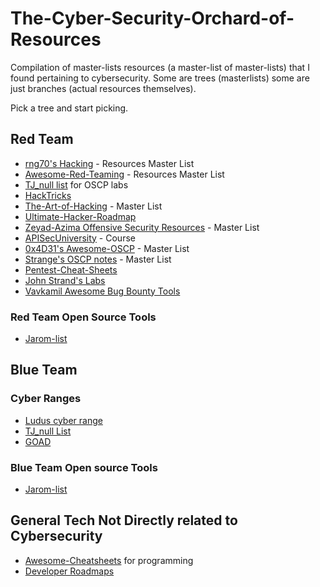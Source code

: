 # The-Cyber-Security-Orchard-of-Resources
Compilation of master-lists resources (a master-list of master-lists) that I found pertaining to cybersecurity. Some are trees (masterlists) some are just branches (actual resources themselves).

Pick a tree and start picking.

## Red Team
- [rng70's Hacking](https://github.com/rng70/Hacking-Resources) - Resources Master List
- [Awesome-Red-Teaming](https://github.com/yeyintminthuhtut/Awesome-Red-Teaming) - Resources Master List
- [TJ_null list](https://docs.google.com/spreadsheets/u/1/d/1dwSMIAPIam0PuRBkCiDI88pU3yzrqqHkDtBngUHNCw8/htmlview)  for OSCP labs
- [HackTricks](https://book.hacktricks.xyz/)
- [The-Art-of-Hacking](https://github.com/The-Art-of-Hacking/h4cker) -  Master List
- [Ultimate-Hacker-Roadmap](https://github.com/Kennyslaboratory/Ultimate-Hacker-Roadmap)
- [Zeyad-Azima Offensive Security Resources](https://github.com/Zeyad-Azima/Offensive-Resources) -  Master List
- [APISecUniversity](https://www.apisecuniversity.com/) - Course
- [0x4D31's Awesome-OSCP](https://github.com/0x4D31/awesome-oscp) -  Master List
- [Strange's OSCP notes](https://strange-1.gitbook.io/notes) - Master List
- [Pentest-Cheat-Sheets](https://github.com/Kitsun3Sec/Pentest-Cheat-Sheets)
- [John Strand's Labs](https://github.com/strandjs/IntroLabs/blob/master/IntroClassFiles/navigation.md)
- [Vavkamil Awesome Bug Bounty Tools](https://github.com/vavkamil/awesome-bugbounty-tools)

### Red Team Open Source Tools
- [Jarom-list](./files/open-source-tools-red.md)

## Blue Team

### Cyber Ranges
- [Ludus cyber range](https://ludus.cloud/)
- [TJ_null List](https://docs.google.com/spreadsheets/u/1/d/1dwSMIAPIam0PuRBkCiDI88pU3yzrqqHkDtBngUHNCw8/htmlview)
- [GOAD](https://github.com/Orange-Cyberdefense/GOAD/tree/main)

### Blue Team Open source Tools
- [Jarom-list](./files/open-source-tools-blue.md)

## General Tech Not Directly related to Cybersecurity
- [Awesome-Cheatsheets](https://github.com/LeCoupa/awesome-cheatsheets)  for programming
- [Developer Roadmaps](https://roadmap.sh/)

